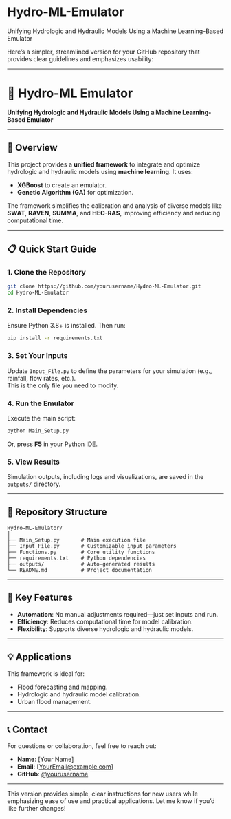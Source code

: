 # Hydro-ML-Emulator
Unifying Hydrologic and Hydraulic Models Using a Machine Learning-Based Emulator

Here’s a simpler, streamlined version for your GitHub repository that provides clear guidelines and emphasizes usability:  

---

# 🌊 **Hydro-ML Emulator**  
**Unifying Hydrologic and Hydraulic Models Using a Machine Learning-Based Emulator**  

---

## **🔑 Overview**  

This project provides a **unified framework** to integrate and optimize hydrologic and hydraulic models using **machine learning**. It uses:  
- **XGBoost** to create an emulator.  
- **Genetic Algorithm (GA)** for optimization.  

The framework simplifies the calibration and analysis of diverse models like **SWAT**, **RAVEN**, **SUMMA**, and **HEC-RAS**, improving efficiency and reducing computational time.

---

## **📋 Quick Start Guide**  

### **1. Clone the Repository**  
```bash
git clone https://github.com/yourusername/Hydro-ML-Emulator.git
cd Hydro-ML-Emulator
```

### **2. Install Dependencies**  
Ensure Python 3.8+ is installed. Then run:  
```bash
pip install -r requirements.txt
```

### **3. Set Your Inputs**  
Update `Input_File.py` to define the parameters for your simulation (e.g., rainfall, flow rates, etc.).  
This is the only file you need to modify.  

### **4. Run the Emulator**  
Execute the main script:  
```bash
python Main_Setup.py
```
Or, press **F5** in your Python IDE.  

### **5. View Results**  
Simulation outputs, including logs and visualizations, are saved in the `outputs/` directory.  

---

## **📂 Repository Structure**  

```
Hydro-ML-Emulator/
│
├── Main_Setup.py       # Main execution file
├── Input_File.py       # Customizable input parameters
├── Functions.py        # Core utility functions
├── requirements.txt    # Python dependencies
├── outputs/            # Auto-generated results
└── README.md           # Project documentation
```

---

## **🔧 Key Features**  

- **Automation**: No manual adjustments required—just set inputs and run.  
- **Efficiency**: Reduces computational time for model calibration.  
- **Flexibility**: Supports diverse hydrologic and hydraulic models.  

---

## **💡 Applications**  

This framework is ideal for:  
- Flood forecasting and mapping.  
- Hydrologic and hydraulic model calibration.  
- Urban flood management.  

---

## **📞 Contact**  

For questions or collaboration, feel free to reach out:  
- **Name**: [Your Name]  
- **Email**: [YourEmail@example.com]  
- **GitHub**: [@yourusername](https://github.com/yourusername)  

---

This version provides simple, clear instructions for new users while emphasizing ease of use and practical applications. Let me know if you’d like further changes!
